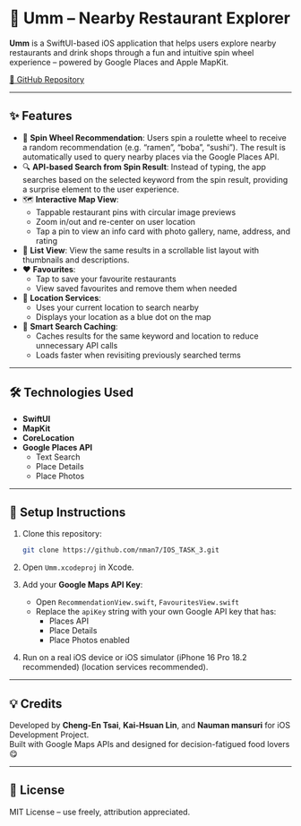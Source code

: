 # 🍜 Umm – Nearby Restaurant Explorer

**Umm** is a SwiftUI-based iOS application that helps users explore nearby restaurants and drink shops through a fun and intuitive spin wheel experience – powered by Google Places and Apple MapKit.

[🔗 GitHub Repository](https://github.com/nman7/IOS_TASK_3)

---

## ✨ Features

- 🎰 **Spin Wheel Recommendation**: Users spin a roulette wheel to receive a random recommendation (e.g. “ramen”, “boba”, “sushi”). The result is automatically used to query nearby places via the Google Places API.
- 🔍 **API-based Search from Spin Result**: Instead of typing, the app searches based on the selected keyword from the spin result, providing a surprise element to the user experience.
- 🗺️ **Interactive Map View**:
  - Tappable restaurant pins with circular image previews
  - Zoom in/out and re-center on user location
  - Tap a pin to view an info card with photo gallery, name, address, and rating
- 📄 **List View**: View the same results in a scrollable list layout with thumbnails and descriptions.
- ❤️ **Favourites**:
  - Tap to save your favourite restaurants
  - View saved favourites and remove them when needed
- 📍 **Location Services**:
  - Uses your current location to search nearby
  - Displays your location as a blue dot on the map
- 💾 **Smart Search Caching**:
  - Caches results for the same keyword and location to reduce unnecessary API calls
  - Loads faster when revisiting previously searched terms

---

## 🛠 Technologies Used

- **SwiftUI**
- **MapKit**
- **CoreLocation**
- **Google Places API**
  - Text Search
  - Place Details
  - Place Photos

---

## 🧪 Setup Instructions

1. Clone this repository:
   ```bash
   git clone https://github.com/nman7/IOS_TASK_3.git
   ```

2. Open `Umm.xcodeproj` in Xcode.

3. Add your **Google Maps API Key**:
   - Open `RecommendationView.swift`, `FavouritesView.swift`
   - Replace the `apiKey` string with your own Google API key that has:
     - Places API
     - Place Details
     - Place Photos enabled

4. Run on a real iOS device or iOS simulator (iPhone 16 Pro 18.2 recommended) (location services recommended).

---


## 💡 Credits

Developed by **Cheng-En Tsai**,	**Kai-Hsuan Lin**, and	**Nauman mansuri** for iOS Development Project.  
Built with Google Maps APIs and designed for decision-fatigued food lovers 😋

---

## 📄 License

MIT License – use freely, attribution appreciated.
